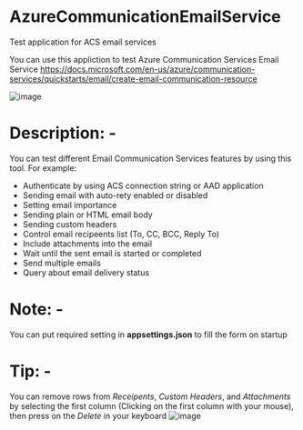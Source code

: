 # AzureCommunicationEmailService
 Test application for ACS email services
 

You can use this appliction to test Azure Communication Services Email Service https://docs.microsoft.com/en-us/azure/communication-services/quickstarts/email/create-email-communication-resource

![image](https://github.com/ealmuneyeer/AzureCommunicationEmailService/assets/36260446/05253e40-1bf6-4187-a25e-8440f4f8ae43)


# Description: -
You can test different Email Communication Services features by using this tool. For example:
<ul>
 <li>Authenticate by using ACS connection string or AAD application</li>
 <li>Sending email with auto-rety enabled or disabled</li>
 <li>Setting email importance</li>
 <li>Sending plain or HTML email body</li>
 <li>Sending custom headers</li>
 <li>Control email recipeents list (To, CC, BCC, Reply To)</li>
 <li>Include attachments into the email</li>
 <li>Wait until the sent email is started or completed</li>
 <li>Send multiple emails</li>
 <li>Query about email delivery status</li>
</ul>

# Note: -
You can put required setting in **appsettings.json** to fill the form on startup


# Tip: -
You can remove rows from <i>Receipents</i>, <i>Custom Headers</i>, and <i>Attachments</i> by selecting the first column (Clicking on the first column with your mouse), then press on the <i>Delete</i> in your keyboard
![image](https://user-images.githubusercontent.com/36260446/230054474-9f774804-cbe6-4b6f-a59d-97a964ee3267.png)



